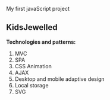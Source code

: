 My first javaScript project

## KidsJewelled

**Technologies and patterns:**
1. MVC
2. SPA
3. CSS Animation
4. AJAX
5. Desktop and mobile adaptive design
6. Local storage
7. SVG 
